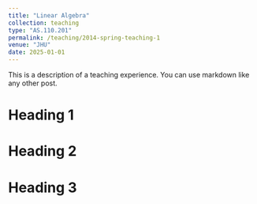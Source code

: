 ```yaml
---
title: "Linear Algebra"
collection: teaching
type: "AS.110.201"
permalink: /teaching/2014-spring-teaching-1
venue: "JHU"
date: 2025-01-01
---
```


This is a description of a teaching experience. You can use markdown like any other post.

Heading 1
======

Heading 2
======

Heading 3
======
